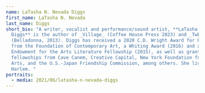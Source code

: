 ```yaml
---
name: LaTasha N. Nevada Diggs
first_name: LaTasha N. Nevada
last_name: Diggs
short_bio: "A writer, vocalist and performance/sound artist, **LaTasha N. Nevada
  Diggs** is the author of _Village_ (Coffee House Press 2023) and _TwERK_
  (Belladonna, 2013). Diggs has received a 2020 C.D. Wright Award for Poetry
  from the Foundation of Contemporary Art, a Whiting Award (2016) and a National
  Endowment for the Arts Literature Fellowship (2015), as well as grants and
  fellowships from Cave Canem, Creative Capital, New York Foundation for the
  Arts, and the U.S.-Japan Friendship Commission, among others. She lives in
  Harlem. "
portraits:
  - media: 2021/06/latasha-n-nevada-diggs
---
```

